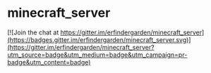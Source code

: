 # minecraft_server

[![Join the chat at https://gitter.im/erfindergarden/minecraft_server](https://badges.gitter.im/erfindergarden/minecraft_server.svg)](https://gitter.im/erfindergarden/minecraft_server?utm_source=badge&utm_medium=badge&utm_campaign=pr-badge&utm_content=badge)